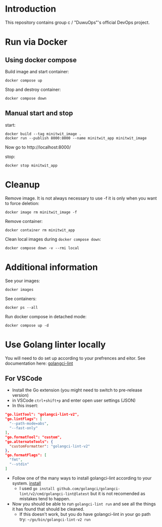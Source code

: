 # Introduction

This repository contains group c / "DuwuOps"'s official DevOps project.

# Run via Docker
## Using docker compose
Build image and start container: 
```
docker compose up
```
Stop and destroy container:
```
docker compose down
```

## Manual start and stop
start:
```
docker build --tag minitwit_image .
docker run --publish 8000:8000 --name minitwit_app minitwit_image 
```
Now go to http://localhost:8000/

stop:
```
docker stop minitwit_app
```

# Cleanup

Remove image. It is not always necessary to use -f it is only when you want to force deletion:
```
docker image rm minitwit_image -f
```
Remove container:
```
docker container rm minitwit_app
```
Clean local images during ``docker compose down``:
```
docker compose down -v --rmi local
```
# Additional information
See your images:
```
docker images
```
See containers:
```
docker ps --all
```
Run docker compose in detached mode:
```
docker compose up -d
```

# Use Golang linter locally
You will need to do set up according to your prefrences and eitor. See documentation here: [golangci-lint](https://golangci-lint.run/welcome/integrations/)

## For VSCode
- Install the Go extension (you might need to switch to pre-release version)
- in VSCode `ctrl+shift+p` and enter open user settings (JSON)
- In this insert: 
```JSON
"go.lintTool": "golangci-lint-v2",
"go.lintFlags": [
  "--path-mode=abs",
  "--fast-only"
],
"go.formatTool": "custom",
"go.alternateTools": {
  "customFormatter": "golangci-lint-v2"
},
"go.formatFlags": [
  "fmt",
  "--stdin"
]
```
- Follow one of the many ways to install golangci-lint according to your system. [install](https://golangci-lint.run/welcome/install/)
    - I used `go install github.com/golangci/golangci-lint/v2/cmd/golangci-lint@latest` but it is not recomended as mistakes tend to happen.
- Now you should be able to run `golangci-lint run` and see all the things it has found that should be cleaned. 
    - If this doesn't work, but you do have golangci-lint in your go path try: `~/go/bin/golangci-lint-v2 run` 
